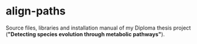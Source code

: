align-paths
===========

Source files, libraries and installation manual of my Diploma thesis project (<b>"Detecting species evolution through metabolic pathways"</b>).

